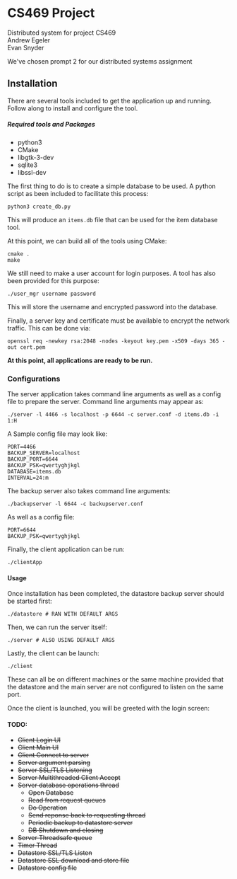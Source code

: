 # CS469 Project

Distributed system for project CS469 \
Andrew Egeler \
Evan Snyder

We've chosen prompt 2 for our distributed systems assignment

## Installation
There are several tools included to get the application up and running. Follow along to install and configure the tool.

##### Required tools and Packages
* python3
* CMake
* libgtk-3-dev
* sqlite3
* libssl-dev

The first thing to do is to create a simple database to be used. A python script as been included to facilitate this process:
```
python3 create_db.py  
```
This will produce an `items.db` file that can be used for the item database tool.

At this point, we can build all of the tools using CMake:
```
cmake .
make
```
We still need to make a user account for login purposes. A tool has also been provided for this purpose:
```
./user_mgr username password
```
This will store the username and encrypted password into the database.

Finally, a server key and certificate must be available to encrypt the network traffic. This can be done via:
```
openssl req -newkey rsa:2048 -nodes -keyout key.pem -x509 -days 365 -out cert.pem
```

**At this point, all applications are ready to be run.**

### Configurations

The server application takes command line arguments as well as a config file to prepare the server. 
Command line arguments may appear as:
```
./server -l 4466 -s localhost -p 6644 -c server.conf -d items.db -i 1:H
```

A Sample config file may look like:
```
PORT=4466
BACKUP_SERVER=localhost
BACKUP_PORT=6644
BACKUP_PSK=qwertyghjkgl
DATABASE=items.db
INTERVAL=24:m
```

The backup server also takes command line arguments:
```
./backupserver -l 6644 -c backupserver.conf
```

As well as a config file:
```
PORT=6644
BACKUP_PSK=qwertyghjkgl
```

Finally, the client application can be run:
```
./clientApp
```

#### Usage
Once installation has been completed, the datastore backup server should be started first:
```
./datastore # RAN WITH DEFAULT ARGS
```

Then, we can run the server itself:
```
./server # ALSO USING DEFAULT ARGS
```

Lastly, the client can be launch:
```
./client
```

These can all be on different machines or the same machine provided that the datastore and the main server are not
configured to listen on the same port.

Once the client is launched, you will be greeted with the login screen:

#### TODO:
* ~~Client Login UI~~
* ~~Client Main UI~~
* ~~Client Connect to server~~
* ~~Server argument parsing~~
* ~~Server SSL/TLS Listening~~
* ~~Server Multithreaded Client Accept~~
* ~~Server database operations thread~~
  * ~~Open Database~~
  * ~~Read from request queues~~
  * ~~Do Operation~~
  * ~~Send reponse back to requesting thread~~
  * ~~Periodic backup to datastore server~~
  * ~~DB Shutdown and closing~~
 * ~~Server Threadsafe queue~~
 * ~~Timer Thread~~
 * ~~Datastore SSL/TLS Listen~~
 * ~~Datastore SSL download and store file~~
 * ~~Datastore config file~~
